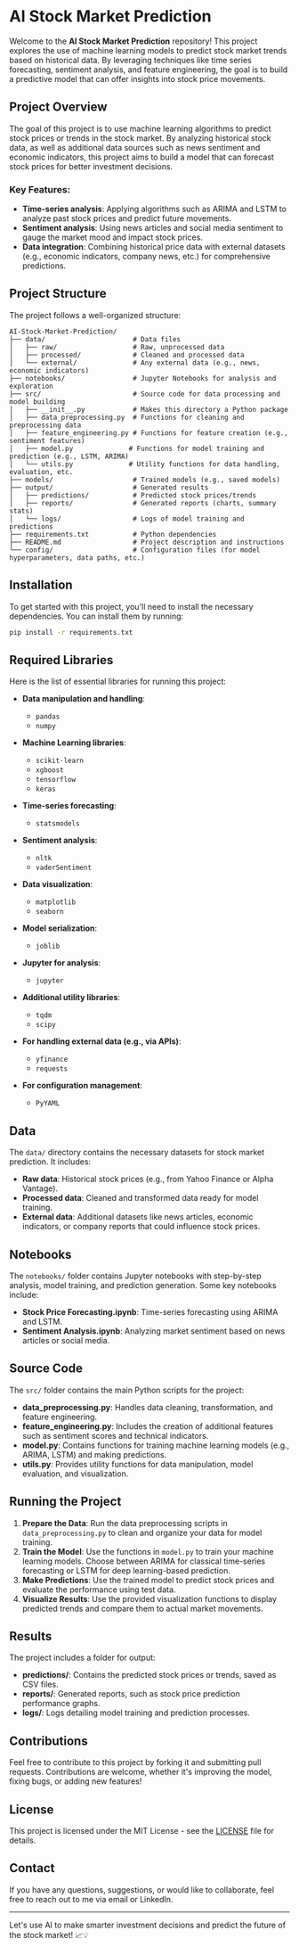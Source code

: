 # AI Stock Market Prediction

Welcome to the **AI Stock Market Prediction** repository! This project explores the use of machine learning models to predict stock market trends based on historical data. By leveraging techniques like time series forecasting, sentiment analysis, and feature engineering, the goal is to build a predictive model that can offer insights into stock price movements.

## Project Overview

The goal of this project is to use machine learning algorithms to predict stock prices or trends in the stock market. By analyzing historical stock data, as well as additional data sources such as news sentiment and economic indicators, this project aims to build a model that can forecast stock prices for better investment decisions.

### Key Features:
- **Time-series analysis**: Applying algorithms such as ARIMA and LSTM to analyze past stock prices and predict future movements.
- **Sentiment analysis**: Using news articles and social media sentiment to gauge the market mood and impact stock prices.
- **Data integration**: Combining historical price data with external datasets (e.g., economic indicators, company news, etc.) for comprehensive predictions.

## Project Structure

The project follows a well-organized structure:

```
AI-Stock-Market-Prediction/
├── data/                      # Data files
│   ├── raw/                   # Raw, unprocessed data
│   ├── processed/             # Cleaned and processed data
│   └── external/              # Any external data (e.g., news, economic indicators)
├── notebooks/                 # Jupyter Notebooks for analysis and exploration
├── src/                       # Source code for data processing and model building
│   ├── __init__.py            # Makes this directory a Python package
│   ├── data_preprocessing.py  # Functions for cleaning and preprocessing data
│   ├── feature_engineering.py # Functions for feature creation (e.g., sentiment features)
│   ├── model.py              # Functions for model training and prediction (e.g., LSTM, ARIMA)
│   └── utils.py              # Utility functions for data handling, evaluation, etc.
├── models/                    # Trained models (e.g., saved models)
├── output/                    # Generated results
│   ├── predictions/           # Predicted stock prices/trends
│   ├── reports/               # Generated reports (charts, summary stats)
│   └── logs/                  # Logs of model training and predictions
├── requirements.txt           # Python dependencies
├── README.md                  # Project description and instructions
└── config/                    # Configuration files (for model hyperparameters, data paths, etc.)
```

## Installation

To get started with this project, you'll need to install the necessary dependencies. You can install them by running:

```bash
pip install -r requirements.txt
```

## Required Libraries

Here is the list of essential libraries for running this project:

- **Data manipulation and handling**:
  - `pandas`
  - `numpy`

- **Machine Learning libraries**:
  - `scikit-learn`
  - `xgboost`
  - `tensorflow`
  - `keras`

- **Time-series forecasting**:
  - `statsmodels`

- **Sentiment analysis**:
  - `nltk`
  - `vaderSentiment`

- **Data visualization**:
  - `matplotlib`
  - `seaborn`

- **Model serialization**:
  - `joblib`

- **Jupyter for analysis**:
  - `jupyter`

- **Additional utility libraries**:
  - `tqdm`
  - `scipy`

- **For handling external data (e.g., via APIs)**:
  - `yfinance`
  - `requests`

- **For configuration management**:
  - `PyYAML`

## Data

The `data/` directory contains the necessary datasets for stock market prediction. It includes:

- **Raw data**: Historical stock prices (e.g., from Yahoo Finance or Alpha Vantage).
- **Processed data**: Cleaned and transformed data ready for model training.
- **External data**: Additional datasets like news articles, economic indicators, or company reports that could influence stock prices.

## Notebooks

The `notebooks/` folder contains Jupyter notebooks with step-by-step analysis, model training, and prediction generation. Some key notebooks include:

- **Stock Price Forecasting.ipynb**: Time-series forecasting using ARIMA and LSTM.
- **Sentiment Analysis.ipynb**: Analyzing market sentiment based on news articles or social media.

## Source Code

The `src/` folder contains the main Python scripts for the project:

- **data_preprocessing.py**: Handles data cleaning, transformation, and feature engineering.
- **feature_engineering.py**: Includes the creation of additional features such as sentiment scores and technical indicators.
- **model.py**: Contains functions for training machine learning models (e.g., ARIMA, LSTM) and making predictions.
- **utils.py**: Provides utility functions for data manipulation, model evaluation, and visualization.

## Running the Project

1. **Prepare the Data**: Run the data preprocessing scripts in `data_preprocessing.py` to clean and organize your data for model training.
2. **Train the Model**: Use the functions in `model.py` to train your machine learning models. Choose between ARIMA for classical time-series forecasting or LSTM for deep learning-based prediction.
3. **Make Predictions**: Use the trained model to predict stock prices and evaluate the performance using test data.
4. **Visualize Results**: Use the provided visualization functions to display predicted trends and compare them to actual market movements.

## Results

The project includes a folder for output:

- **predictions/**: Contains the predicted stock prices or trends, saved as CSV files.
- **reports/**: Generated reports, such as stock price prediction performance graphs.
- **logs/**: Logs detailing model training and prediction processes.

## Contributions

Feel free to contribute to this project by forking it and submitting pull requests. Contributions are welcome, whether it's improving the model, fixing bugs, or adding new features!

## License

This project is licensed under the MIT License - see the [LICENSE](LICENSE) file for details.

## Contact

If you have any questions, suggestions, or would like to collaborate, feel free to reach out to me via email or LinkedIn.

---

Let's use AI to make smarter investment decisions and predict the future of the stock market! 📈💡  